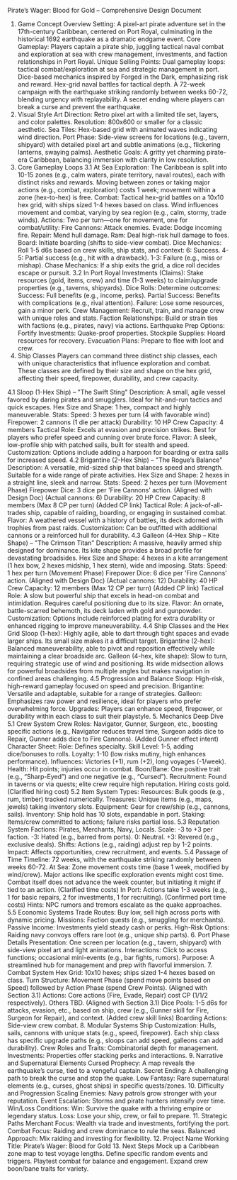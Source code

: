 Pirate’s Wager: Blood for Gold – Comprehensive Design Document
1. Game Concept Overview
Setting: A pixel-art pirate adventure set in the 17th-century Caribbean, 
centered on Port Royal, culminating in the historical 1692 earthquake as a 
dramatic endgame event.
Core Gameplay: Players captain a pirate ship, juggling tactical naval 
combat and exploration at sea with crew management, investments, and 
faction relationships in Port Royal.
Unique Selling Points:
Dual gameplay loops: tactical combat/exploration at sea and strategic 
management in port.
Dice-based mechanics inspired by Forged in the Dark, emphasizing risk and 
reward.
Hex-grid naval battles for tactical depth.
A 72-week campaign with the earthquake striking randomly between weeks 
60-72, blending urgency with replayability.
A secret ending where players can break a curse and prevent the 
earthquake.
2. Visual Style
Art Direction: Retro pixel art with a limited tile set, layers, and color 
palettes.
Resolution: 800x600 or smaller for a classic aesthetic.
Sea Tiles: Hex-based grid with animated waves indicating wind direction.
Port Phase: Side-view screens for locations (e.g., tavern, shipyard) with 
detailed pixel art and subtle animations (e.g., flickering lanterns, 
swaying palms).
Aesthetic Goals: A gritty yet charming pirate-era Caribbean, balancing 
immersion with clarity in low resolution.
3. Core Gameplay Loops
3.1 At Sea
Exploration:
The Caribbean is split into 10-15 zones (e.g., calm waters, pirate 
territory, naval routes), each with distinct risks and rewards.
Moving between zones or taking major actions (e.g., combat, exploration) 
costs 1 week; movement within a zone (hex-to-hex) is free.
Combat:
Tactical hex-grid battles on a 10x10 hex grid, with ships sized 1-4 hexes 
based on class.
Wind influences movement and combat, varying by sea region (e.g., calm, 
stormy, trade winds).
Actions: Two per turn—one for movement, one for combat/utility:
Fire Cannons: Attack enemies.
Evade: Dodge incoming fire.
Repair: Mend hull damage.
Ram: Deal high-risk hull damage to foes.
Board: Initiate boarding (shifts to side-view combat).
Dice Mechanics: Roll 1-5 d6s based on crew skills, ship stats, and 
context:
6: Success.
4-5: Partial success (e.g., hit with a drawback).
1-3: Failure (e.g., miss or mishap).
Chase Mechanics: If a ship exits the grid, a dice roll decides escape or 
pursuit.
3.2 In Port Royal
Investments (Claims):
Stake resources (gold, items, crew) and time (1-3 weeks) to claim/upgrade 
properties (e.g., taverns, shipyards).
Dice Rolls: Determine outcomes:
Success: Full benefits (e.g., income, perks).
Partial Success: Benefits with complications (e.g., rival attention).
Failure: Lose some resources, gain a minor perk.
Crew Management: Recruit, train, and manage crew with unique roles and 
stats.
Faction Relationships: Build or strain ties with factions (e.g., pirates, 
navy) via actions.
Earthquake Prep Options:
Fortify Investments: Quake-proof properties.
Stockpile Supplies: Hoard resources for recovery.
Evacuation Plans: Prepare to flee with loot and crew.
4. Ship Classes
Players can command three distinct ship classes, each with unique 
characteristics that influence exploration and combat. These classes are 
defined by their size and shape on the hex grid, affecting their speed, 
firepower, durability, and crew capacity.

4.1 Sloop (1-Hex Ship) – "The Swift Sting"
Description: A small, agile vessel favored by daring pirates and 
smugglers. Ideal for hit-and-run tactics and quick escapes.
Hex Size and Shape: 1 hex, compact and highly maneuverable.
Stats:
Speed: 3 hexes per turn (4 with favorable wind)
Firepower: 2 cannons (1 die per attack)
Durability: 10 HP
Crew Capacity: 4 members
Tactical Role: Excels at evasion and precision strikes. Best for players 
who prefer speed and cunning over brute force.
Flavor: A sleek, low-profile ship with patched sails, built for stealth 
and speed.
Customization: Options include adding a harpoon for boarding or extra 
sails for increased speed.
4.2 Brigantine (2-Hex Ship) – "The Rogue’s Balance"
Description: A versatile, mid-sized ship that balances speed and strength. 
Suitable for a wide range of pirate activities.
Hex Size and Shape: 2 hexes in a straight line, sleek and narrow.
Stats:
Speed: 2 hexes per turn (Movement Phase)
Firepower Dice: 3 dice per 'Fire Cannons' action. (Aligned with Design Doc) (Actual cannons: 6)
Durability: 20 HP
Crew Capacity: 8 members (Max 8 CP per turn) (Added CP link)
Tactical Role: A jack-of-all-trades ship, capable of raiding, boarding, or 
engaging in sustained combat.
Flavor: A weathered vessel with a history of battles, its deck adorned 
with trophies from past raids.
Customization: Can be outfitted with additional cannons or a reinforced 
hull for durability.
4.3 Galleon (4-Hex Ship – Kite Shape) – "The Crimson Titan"
Description: A massive, heavily armed ship designed for dominance. Its 
kite shape provides a broad profile for devastating broadsides.
Hex Size and Shape: 4 hexes in a kite arrangement (1 hex bow, 2 hexes 
midship, 1 hex stern), wide and imposing.
Stats:
Speed: 1 hex per turn (Movement Phase)
Firepower Dice: 6 dice per 'Fire Cannons' action. (Aligned with Design Doc) (Actual cannons: 12)
Durability: 40 HP
Crew Capacity: 12 members (Max 12 CP per turn) (Added CP link)
Tactical Role: A slow but powerful ship that excels in head-on combat and 
intimidation. Requires careful positioning due to its size.
Flavor: An ornate, battle-scarred behemoth, its deck laden with gold and 
gunpowder.
Customization: Options include reinforced plating for extra durability or 
enhanced rigging to improve maneuverability.
4.4 Ship Classes and the Hex Grid
Sloop (1-hex): Highly agile, able to dart through tight spaces and evade 
larger ships. Its small size makes it a difficult target.
Brigantine (2-hex): Balanced maneuverability, able to pivot and reposition 
effectively while maintaining a clear broadside arc.
Galleon (4-hex, kite shape): Slow to turn, requiring strategic use of wind 
and positioning. Its wide midsection allows for powerful broadsides from 
multiple angles but makes navigation in confined areas challenging.
4.5 Progression and Balance
Sloop: High-risk, high-reward gameplay focused on speed and precision.
Brigantine: Versatile and adaptable, suitable for a range of strategies.
Galleon: Emphasizes raw power and resilience, ideal for players who prefer 
overwhelming force.
Upgrades: Players can enhance speed, firepower, or durability within each 
class to suit their playstyle.
5. Mechanics Deep Dive
5.1 Crew System
Crew Roles: Navigator, Gunner, Surgeon, etc., boosting specific actions (e.g., Navigator reduces travel time, Surgeon adds dice to Repair, Gunner adds dice to Fire Cannons). (Added Gunner effect intent)
Character Sheet:
Role: Defines specialty.
Skill Level: 1-5, adding dice/bonuses to rolls.
Loyalty: 1-10 (low risks mutiny, high enhances performance).
Influences: Victories (+1), rum (+2), long voyages (-1/week).
Health: Hit points; injuries occur in combat.
Boon/Bane: One positive trait (e.g., “Sharp-Eyed”) and one negative (e.g., 
“Cursed”).
Recruitment: Found in taverns or via quests; elite crew require high 
reputation. Hiring costs gold. (Clarified hiring cost)
5.2 Item System
Types:
Resources: Bulk goods (e.g., rum, timber) tracked numerically.
Treasures: Unique items (e.g., maps, jewels) taking inventory slots.
Equipment: Gear for crew/ship (e.g., cannons, sails).
Inventory: Ship hold has 10 slots, expandable in port.
Staking: Items/crew committed to actions; failure risks partial loss.
5.3 Reputation System
Factions: Pirates, Merchants, Navy, Locals.
Scale: -3 to +3 per faction.
-3: Hated (e.g., barred from ports).
0: Neutral.
+3: Revered (e.g., exclusive deals).
Shifts: Actions (e.g., raiding) adjust rep by 1-2 points.
Impact: Affects opportunities, crew recruitment, and events.
5.4 Passage of Time
Timeline: 72 weeks, with the earthquake striking randomly between weeks 
60-72.
At Sea: Zone movement costs time (base 1 week, modified by wind/crew). Major actions like specific exploration events might cost time. Combat itself does not advance the week counter, but initiating it might if tied to an action. (Clarified time costs)
In Port: Actions take 1-3 weeks (e.g., 1 for basic repairs, 2 for investments, 1 for recruiting). (Confirmed port time costs)
Hints: NPC rumors and tremors escalate as the quake approaches.
5.5 Economic Systems
Trade Routes: Buy low, sell high across ports with dynamic pricing.
Missions: Faction quests (e.g., smuggling for merchants).
Passive Income: Investments yield steady cash or perks.
High-Risk Options: Raiding navy convoys offers rare loot (e.g., unique 
ship parts).
6. Port Phase Details
Presentation: One screen per location (e.g., tavern, shipyard) with 
side-view pixel art and light animations.
Interactions: Click to access functions; occasional mini-events (e.g., bar 
fights, rumors).
Purpose: A streamlined hub for management and prep with flavorful 
immersion.
7. Combat System
Hex Grid: 10x10 hexes; ships sized 1-4 hexes based on class.
Turn Structure: Movement Phase (spend move points based on Speed) followed by Action Phase (spend Crew Points). (Aligned with Section 3.1)
Actions: Core actions (Fire, Evade, Repair) cost CP (1/1/2 respectively). Others TBD. (Aligned with Section 3.1)
Dice Pools: 1-5 d6s for attacks, evasion, etc., based on ship, crew (e.g., Gunner skill for Fire, Surgeon for Repair), and context. (Added crew skill links)
Boarding Actions: Side-view crew combat.
8. Modular Systems
Ship Customization: Hulls, sails, cannons with unique stats (e.g., speed, 
firepower). Each ship class has specific upgrade paths (e.g., sloops can 
add speed, galleons can add durability).
Crew Roles and Traits: Combinatorial depth for management.
Investments: Properties offer stacking perks and interactions.
9. Narrative and Supernatural Elements
Cursed Prophecy: A map reveals the earthquake’s curse, tied to a vengeful 
captain.
Secret Ending: A challenging path to break the curse and stop the quake.
Low Fantasy: Rare supernatural elements (e.g., curses, ghost ships) in 
specific quests/zones.
10. Difficulty and Progression
Scaling Enemies: Navy patrols grow stronger with your reputation.
Event Escalation: Storms and pirate hunters intensify over time.
Win/Loss Conditions:
Win: Survive the quake with a thriving empire or legendary status.
Loss: Lose your ship, crew, or fail to prepare.
11. Strategic Paths
Merchant Focus: Wealth via trade and investments, fortifying the port.
Combat Focus: Raiding and crew dominance to rule the seas.
Balanced Approach: Mix raiding and investing for flexibility.
12. Project Name
Working Title: Pirate’s Wager: Blood for Gold
13. Next Steps
Mock up a Caribbean zone map to test voyage lengths.
Define specific random events and triggers.
Playtest combat for balance and engagement.
Expand crew boon/bane traits for variety.
